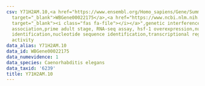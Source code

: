 ```yaml
---
csv: Y71H2AM.10,<a href="https://www.ensembl.org/Homo_sapiens/Gene/Summary?db=core;g=WBGene00022175"
  target="_blank">WBGene00022175</a>,<a href="https://www.ncbi.nlm.nih.gov/pubmed/30894454"
  target="_blank"><i class="fas fa-file"></i></a>",genetic interference,functional
  association,prime adult stage, RNA-seq assay, hsf-1 overexpression,nucleotide sequence
  identification,nucleotide sequence identification,transcriptional regulation,up-regulates
  activity
data_alias: Y71H2AM.10
data_id: WBGene00022175
data_numevidence: 1
data_species: Caenorhabditis elegans
data_taxid: '6239'
title: Y71H2AM.10
---
```

